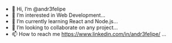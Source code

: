 - 👋 Hi, I’m @andr3felipe
- 👀 I’m interested in Web Development...
- 🌱 I’m currently learning React and Node.js...
- 💞️ I’m looking to collaborate on any project...
- 📫 How to reach me https://www.linkedin.com/in/andr3felipe/ ...

<!---
andr3felipe/andr3felipe is a ✨ special ✨ repository because its `README.md` (this file) appears on your GitHub profile.
You can click the Preview link to take a look at your changes.
--->
